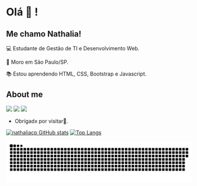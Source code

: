 # Olá :wave: !

 

## Me chamo Nathalia!

 

:computer: Estudante de Gestão de TI e Desenvolvimento Web.

:house_with_garden: Moro em São Paulo/SP.

:books: Estou aprendendo HTML, CSS, Bootstrap e Javascript.



 

## About me

[<img src = "https://img.shields.io/badge/facebook-%231877F2.svg?&style=for-the-badge&logo=facebook&logoColor=white">](https://www.facebook.com/nathaliacpinheiro02/) [<img src="https://img.shields.io/badge/linkedin-%230077B5.svg?&style=for-the-badge&logo=linkedin&logoColor=white" />](https://www.linkedin.com/in/nathaliacpinheiro/) [<img src = "https://img.shields.io/badge/instagram-%23E4405F.svg?&style=for-the-badge&logo=instagram&logoColor=white">](https://www.instagram.com/natycpinh/)




- Obrigadx por visitar:blue_heart:.



[![nathaliacp GitHub stats](https://github-readme-stats.vercel.app/api?username=nathaliacp&show_icons=true&theme=radical)](https://github.com/nathaliacp/github-readme-stats) [![Top Langs](https://github-readme-stats.vercel.app/api/top-langs/?username=nathaliacp)](https://github.com/nathaliacp/github-readme-stats) 


![Snake animation](https://github.com/nathaliacp/nathaliacp/blob/output/github-contribution-grid-snake.svg)
